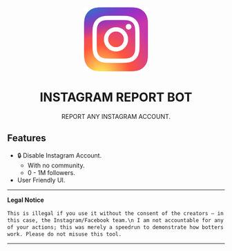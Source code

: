 <p align="center"><img src="logo.png" width="150px" height="150px" alt="insta logo"></p>

<h1 align="center">INSTAGRAM REPORT BOT</h1>


<p align="center">REPORT ANY INSTAGRAM ACCOUNT.</p>


## Features

* 🔒 Disable Instagram Account.
  * With no community.
  * 0 - 1M followers.
* User Friendly UI.


---

**Legal Notice**

```console
This is illegal if you use it without the consent of the creators — in this case, the Instagram/Facebook team.\n I am not accountable for any of your actions; this was merely a speedrun to demonstrate how botters work. Please do not misuse this tool.
```

---



